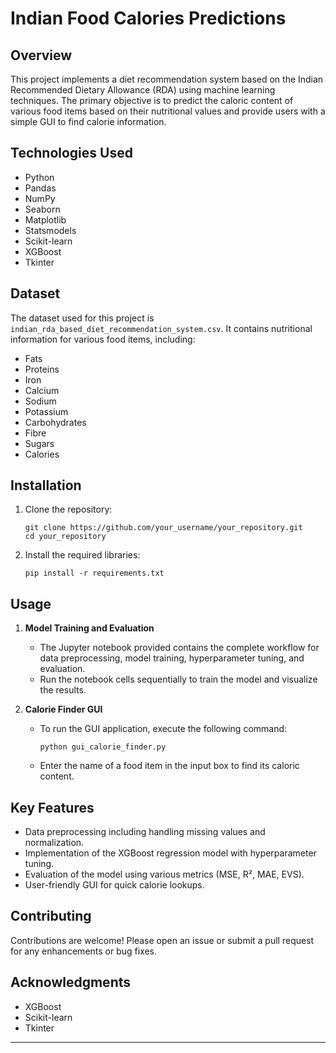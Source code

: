 # Indian Food Calories Predictions

## Overview
This project implements a diet recommendation system based on the Indian Recommended Dietary Allowance (RDA) using machine learning techniques. The primary objective is to predict the caloric content of various food items based on their nutritional values and provide users with a simple GUI to find calorie information.

## Technologies Used
- Python
- Pandas
- NumPy
- Seaborn
- Matplotlib
- Statsmodels
- Scikit-learn
- XGBoost
- Tkinter

## Dataset
The dataset used for this project is `indian_rda_based_diet_recommendation_system.csv`. It contains nutritional information for various food items, including:
- Fats
- Proteins
- Iron
- Calcium
- Sodium
- Potassium
- Carbohydrates
- Fibre
- Sugars
- Calories

## Installation
1. Clone the repository:
   ```
   git clone https://github.com/your_username/your_repository.git
   cd your_repository
   ```

2. Install the required libraries:
   ```
   pip install -r requirements.txt
   ```

## Usage
1. **Model Training and Evaluation**
   - The Jupyter notebook provided contains the complete workflow for data preprocessing, model training, hyperparameter tuning, and evaluation.
   - Run the notebook cells sequentially to train the model and visualize the results.

2. **Calorie Finder GUI**
   - To run the GUI application, execute the following command:
     ```
     python gui_calorie_finder.py
     ```
   - Enter the name of a food item in the input box to find its caloric content.

## Key Features
- Data preprocessing including handling missing values and normalization.
- Implementation of the XGBoost regression model with hyperparameter tuning.
- Evaluation of the model using various metrics (MSE, R², MAE, EVS).
- User-friendly GUI for quick calorie lookups.

## Contributing
Contributions are welcome! Please open an issue or submit a pull request for any enhancements or bug fixes.

## Acknowledgments
- XGBoost
- Scikit-learn
- Tkinter

--- 
